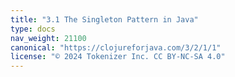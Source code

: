 ```yaml
---
title: "3.1 The Singleton Pattern in Java"
type: docs
nav_weight: 21100
canonical: "https://clojureforjava.com/3/2/1/1"
license: "© 2024 Tokenizer Inc. CC BY-NC-SA 4.0"
---
```

